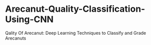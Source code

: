 # Arecanut-Quality-Classification-Using-CNN
Qality Of Arecanut: Deep Learning Techniques to Classify and Grade Arecanuts
